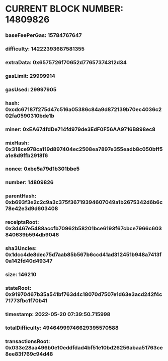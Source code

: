 # CURRENT BLOCK NUMBER: 14809826

### baseFeePerGas: 15784767647
### difficulty: 14222393687581355
### extraData: 0x6575726f70652d77657374312d34
### gasLimit: 29999914
### gasUsed: 29997905
### hash: 0xcdc67187f275d47c516a05386c84a9d872139b70ec4036c202fa0590310bde1b
### miner: 0xEA674fdDe714fd979de3EdF0F56AA9716B898ec8
### mixHash: 0x318ce978ca119d897404ec2508ea7897e355eadb8c050bff5a1e8d9ffb2918f6
### nonce: 0xbe5a79d1b301bbe5
### number: 14809826
### parentHash: 0xb693f3e2c2c9a3c375f36719394607049a1b2675342d6b6c78e42e3d9d603408
### receiptsRoot: 0x3d467e5488accfb70962b58201bce6193f67cbce7966c603840639b594db9046
### sha3Uncles: 0x1dcc4de8dec75d7aab85b567b6ccd41ad312451b948a7413f0a142fd40d49347
### size: 146210
### stateRoot: 0x91970467b35a541bf763d4c18070d7507e1d63e3acd242f4c71773fbc1f70b41
### timestamp: 2022-05-20 07:39:50.715998
### totalDifficulty: 49464999746629395570588
### transactionsRoot: 0x033e28aa496b0e10eddfdad4bf51e10bd26256abaa51763ce8ee83f769c94d48
